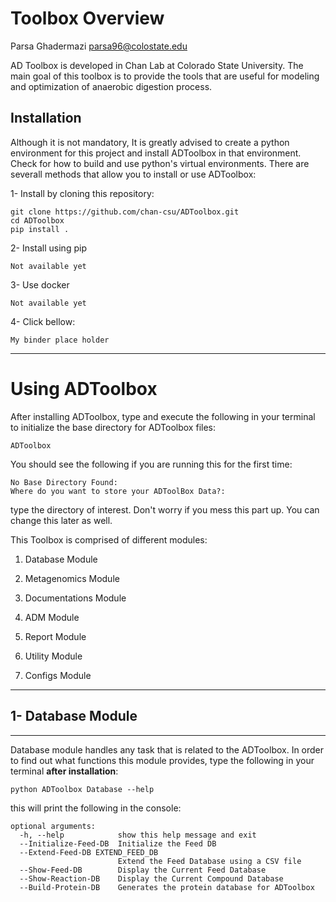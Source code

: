 # Toolbox Overview

Parsa Ghadermazi 
parsa96@colostate.edu

AD Toolbox is developed in Chan Lab at Colorado State University. The main goal of this toolbox is to provide the tools that are useful for modeling and optimization of anaerobic digestion process. 

## Installation

Although it is not mandatory, It is greatly advised to create a python environment for this project and install ADToolbox in that environment. Check for how to build and use python's virtual environments. There are severall methods that allow you to install or use ADToolbox:


1- Install by cloning this repository:

```
git clone https://github.com/chan-csu/ADToolbox.git
cd ADToolbox
pip install .

```
2- Install using pip

```
Not available yet

```

3- Use docker

```
Not available yet

```

4- Click bellow:

```
My binder place holder 

```
-------------------
# Using ADToolbox

After installing ADToolbox, type and execute the following in your terminal to initialize the base directory for ADToolbox files:

```
ADToolbox

```
You should see the following if you are running this for the first time:

```
No Base Directory Found: 
Where do you want to store your ADToolBox Data?:

```
type the directory of interest. Don't worry if you mess this part up. You can change this later as well.

This Toolbox is comprised of different modules:

1. Database Module

2. Metagenomics Module

3. Documentations Module

4. ADM Module

5. Report Module

6. Utility Module

7. Configs Module

---------------------------------------------------

## 1- Database Module

-------------


Database module handles any task that is related to the ADToolbox. In order to find out what functions this module provides, type the following in your terminal **after installation**:

```
python ADToolbox Database --help

```

this will print the following in the console:

```
optional arguments:
  -h, --help            show this help message and exit
  --Initialize-Feed-DB  Initialize the Feed DB
  --Extend-Feed-DB EXTEND_FEED_DB
                        Extend the Feed Database using a CSV file
  --Show-Feed-DB        Display the Current Feed Database
  --Show-Reaction-DB    Display the Current Compound Database
  --Build-Protein-DB    Generates the protein database for ADToolbox

```
